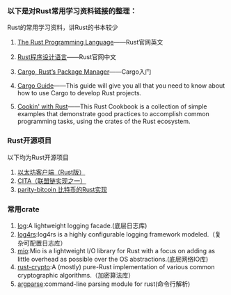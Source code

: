 ### 以下是对Rust常用学习资料链接的整理：
Rust的常用学习资料，讲Rust的书本较少
1. [The Rust Programming Language](https://www.rust-lang.org/en-US/index.html)——Rust官网英文

2. [Rust程序设计语言](https://www.rust-lang.org/zh-CN/)——Rust官网中文

3. [Cargo, Rust’s Package Manager](http://doc.crates.io/index.html)——Cargo入门

4. [Cargo Guide](http://doc.crates.io/guide.html)——This guide will give you all that you need to know about how to use Cargo to develop Rust projects.

5. [Cookin' with Rust](https://rust-lang-nursery.github.io/rust-cookbook/intro.html#cookin-with-rust)——This Rust Cookbook is a collection of simple examples that demonstrate good practices to accomplish common programming tasks, using the crates of the Rust ecosystem.


### Rust开源项目
以下均为Rust开源项目
1. [以太坊客户端（Rust版）](https://github.com/paritytech/parity)
2. [CITA（联盟链实现之一）](https://github.com/cryptape/cita)
3. [parity-bitcoin 比特币的Rust实现](https://github.com/paritytech/parity-bitcoin)

### 常用crate
1. [log](https://github.com/rust-lang-nursery/log):A lightweight logging facade.(底层日志库)
2. [log4rs](https://github.com/sfackler/log4rs):log4rs is a highly configurable logging framework modeled.（复杂可配置日志库）
3. [mio](https://github.com/carllerche/mio):Mio is a lightweight I/O library for Rust with a focus on adding as little overhead as possible over the OS abstractions.(底层网络IO库)
4. [rust-crypto](https://github.com/DaGenix/rust-crypto):A (mostly) pure-Rust implementation of various common cryptographic algorithms.（加密算法库）
5. [argparse](https://github.com/tailhook/rust-argparse):command-line parsing module for rust(命令行解析)